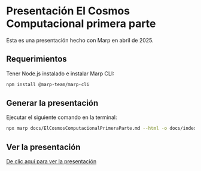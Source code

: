 # Presentación El Cosmos Computacional primera parte

Esta es una presentación hecho con Marp en abril de 2025.

## Requerimientos

Tener Node.js instalado e instalar Marp CLI:

```bash
npm install @marp-team/marp-cli
```

## Generar la presentación

Ejecutar el siguiente comando en la terminal:

```bash
npx marp docs/ElCosmosComputacionalPrimeraParte.md --html -o docs/index.html
```

## Ver la presentación

[De clic aquí para ver la presentación](https://guivaloz.github.io/presentacion-el-cosmos-computacional-primera-parte/)
